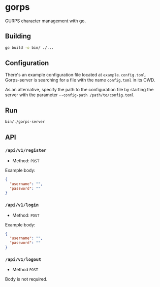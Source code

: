 # gorps
GURPS character management with go.

## Building
```bash
go build -o bin/ ./...
```

## Configuration
There's an example configuration file located at `example.config.toml`.
Gorps-server is searching for a file with the name `config.toml` in its CWD. 

As an alternative, specify the path to the configuration file by starting the server with the parameter
`--config-path /path/to/config.toml`

## Run
```bash
bin/./gorps-server
```

## API

### `/api/v1/register`
- Method: `POST`

Example body:
```json
{
  "username": "",
  "password": ""
}
```

### `/api/v1/login`
- Method: `POST`

Example body:
```json
{
  "username": "",
  "password": ""
}
```

### `/api/v1/logout`
- Method `POST`

Body is not required.
